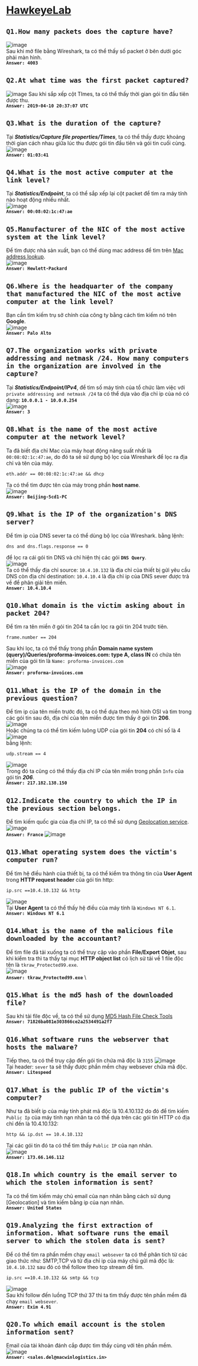 # [HawkeyeLab](https://cyberdefenders.org/blueteam-ctf-challenges/hawkeye/)
## ```Q1.How many packets does the capture have?```  
![image](https://github.com/user-attachments/assets/848f0b0b-b889-4b29-8dbc-16469cc19564)  
Sau khi mở file bằng Wireshark, ta có thể thấy số packet ở bên dưới góc phải màn hình.   
**```Answer: 4003```**  
## ```Q2.At what time was the first packet captured?```  
![image](https://github.com/user-attachments/assets/98ca4c36-ecae-43ff-9302-592fb3be52aa)
Sau khi sắp xếp cột TImes, ta có thể thấy thời gian gói tin đầu tiên được thu.  
**```Answer: 2019-04-10 20:37:07 UTC```**  
## ```Q3.What is the duration of the capture?```   
Tại ***Statistics/Capture file properties/Times***, ta có thể thấy được khoảng thời gian cách nhau giữa lúc thu được gói tin đầu tiên và gói tin cuối cùng.   
![image](https://github.com/user-attachments/assets/2c7445b5-f337-4e2e-8a1f-e1b6413e1bba)  
**```Answer: 01:03:41```**  
## ```Q4.What is the most active computer at the link level?```  
Tại ***Statistics/Endpoint***, ta có thể sắp xếp lại cột packet để tìm ra máy tính nào hoạt động nhiều nhất.  
![image](https://github.com/user-attachments/assets/f5893fb4-94ae-4f97-8a52-e401a22452f7)  
**```Answer: 00:08:02:1c:47:ae```**  
## ```Q5.Manufacturer of the NIC of the most active system at the link level?```  
Để tìm được nhà sản xuất, bạn có thể dùng mac address để tìm trên [Mac address lookup](https://macvendors.com/).  
![image](https://github.com/user-attachments/assets/58e14b8b-5d70-4b77-a3f2-ae94be40839d)  
**```Answer: Hewlett-Packard```**  
## ```Q6.Where is the headquarter of the company that manufactured the NIC of the most active computer at the link level?```  
Bạn cần tìm kiếm trụ sở chính của công ty bằng cách tìm kiếm nó trên **Google**.  
![image](https://github.com/user-attachments/assets/8b953667-8145-4432-b911-fc6c964b0c30)  
**```Answer: Palo Alto```**  
## ```Q7.The organization works with private addressing and netmask /24. How many computers in the organization are involved in the capture?```    
Tại ***Statistics/Endpoint/IPv4***, để tìm số máy tính của tổ chức làm việc với ```private addressing and netmask /24``` ta có thể dựa vào địa chỉ ip của nó có dạng: **```10.0.0.1 - 10.0.0.254```**  
![image](https://github.com/user-attachments/assets/2c26ac85-b247-4ae1-8b92-c8e2acce04a4)  
**```Answer: 3```**  
## ```Q8.What is the name of the most active computer at the network level?```   
Ta đã biết địa chỉ Mac của máy hoạt động năng suất nhất là ```00:08:02:1c:47:ae```, do đó ta sẽ sử dụng bộ lọc của Wireshark để lọc ra địa chỉ và tên của máy.  
```wireshark
eth.addr == 00:08:02:1c:47:ae && dhcp
```  
Ta có thể tìm được tên của máy trong phần **host name**.  
![image](https://github.com/user-attachments/assets/6f52d1d9-1622-467d-972a-54808158cc56)  
**```Answer: Beijing-5cd1-PC```**  
## ```Q9.What is the IP of the organization's DNS server?```  
Để tìm ip của DNS sever ta có thể dùng bộ lọc của Wireshark. bằng lệnh:  
```Wireshark
dns and dns.flags.response == 0
```
để lọc ra cái gói tin DNS và chỉ hiện thị các gói **```DNS Query```**.  
![image](https://github.com/user-attachments/assets/297ed6ee-2823-495f-b902-26c88a8d1313)  
Ta có thể thấy địa chỉ source: ```10.4.10.132``` là địa chỉ của thiết bị gửi yêu cầu DNS còn địa chỉ destination: ```10.4.10.4``` là địa chỉ ip của DNS sever được trả về để phân giải tên miền.  
**```Answer: 10.4.10.4```**  
## ```Q10.What domain is the victim asking about in packet 204?```  
Để tìm ra tên miền ở gói tin 204 ta cần lọc ra gói tin 204 trước tiên.   
```Wireshark
frame.number == 204
```
Sau khi lọc, ta có thể thấy trong phần **Domain name system (query)/Queries/proforma-invoices.com: type A, class IN** có chứa tên miền của gói tin là ```Name: proforma-invoices.com```    
![image](https://github.com/user-attachments/assets/87cd9fe5-02e7-4229-aa5c-5d2e714fcbf8)  
**```Answer: proforma-invoices.com```**    
##  ```Q11.What is the IP of the domain in the previous question?```  
Để tìm ip của tên miền trước đó, ta có thể dựa theo mô hình OSI và tìm trong các gói tin sau đó, địa chỉ của tên miền được tìm thấy ở gói tin **206**.  
![image](https://github.com/user-attachments/assets/3d733965-2779-4c9c-b9a0-f5d2d7c8bb74)  
Hoặc chúng ta có thể tìm kiếm luông UDP của gói tin **204** có chỉ số là 4  
![image](https://github.com/user-attachments/assets/8a266518-04ea-4b3b-8f86-84f84386f385)  
bằng lệnh:  
```Wireshark
udp.stream == 4
```
![image](https://github.com/user-attachments/assets/57058a3b-e26c-4fe2-af5a-e06199fdfb73)  
Trong đó ta cũng có thể thấy địa chỉ IP của tên miền trong phần ```Info``` của gói tin ***206***.  
**```Answer: 217.182.138.150```**  
## ```Q12.Indicate the country to which the IP in the previous section belongs.```  
Để tìm kiếm quốc gia của địa chỉ IP, ta có thể sử dụng [Geolocation service](https://www.geolocation.com/en_us?ip=217.182.138.150#ipresult).  
![image](https://github.com/user-attachments/assets/aff88c28-8b7b-43ef-9b0d-9f5b7072e8ac)  
**```Answer: France```** ![image](https://github.com/user-attachments/assets/aef0a945-4905-4c05-9a75-f881ec118540)  
## ```Q13.What operating system does the victim's computer run?```    
Để tìm hệ điều hành của thiết bị, ta có thể kiểm tra thông tin của **User Agent** trong **HTTP request header** của gói tin http:  
```Wireshark
ip.src ==10.4.10.132 && http
```
![image](https://github.com/user-attachments/assets/cb6e4325-5240-4f5d-b5fa-247b3c736f50)  
Tại **User Agent** ta có thể thấy hệ điều của máy tính là ```Windows NT 6.1```.  
**```Answer: Windows NT 6.1```**  
## ```Q14.What is the name of the malicious file downloaded by the accountant?```  
Để tìm file đã tải xuống ta có thể truy cập vào phần **File/Export Objet**, sau khi kiểm tra thì ta thấy tại mục **HTTP object list** có lịch sử tải về 1 file độc tên là ```tkraw_Protected99.exe```.  
![image](https://github.com/user-attachments/assets/eb34927e-8d2d-4882-9d9c-9882cdde4f86)  
**```Answer: tkraw_Protected99.exe```**  \
## ```Q15.What is the md5 hash of the downloaded file?```  
Sau khi tải file độc về, ta có thể sử dụng [MD5 Hash File Check Tools](https://emn178.github.io/online-tools/md5_checksum.html)  
**```Answer: 71826ba081e303866ce2a2534491a2f7```**  
## ```Q16.What software runs the webserver that hosts the malware?```  
Tiếp theo, ta có thể truy cập đến gói tin chứa mã độc là ```3155```
![image](https://github.com/user-attachments/assets/215e7ce7-1eb4-457e-ad42-c4e507009208)  
Tại header: ```sever``` ta sẽ thấy được phần mềm chạy websever chứa mã độc.  
**```Answer: Litespeed```**  
## ```Q17.What is the public IP of the victim's computer?```  
Như ta đã biết ip của máy tính phát mã độc là 10.4.10.132 do đó để tìm kiếm ```Public Ip``` của máy tính nạn nhân ta có thể dựa trên các gói tin HTTP có địa chỉ đến là 10.4.10.132:  
```Wireshark
http && ip.dst == 10.4.10.132
```
Tại các gói tin đó ta có thể tìm thấy ```Public IP``` của nạn nhân.  
![image](https://github.com/user-attachments/assets/3d1a0127-0848-4452-8ee9-1d2114d295c3)  
**```Answer: 173.66.146.112```**  
## ```Q18.In which country is the email server to which the stolen information is sent?```    
Ta có thể tìm kiếm máy chủ email của nạn nhân bằng cách sử dụng [Geolocation] và tìm kiếm bằng ip của nạn nhân.  
**```Answer: United States```**  
## ```Q19.Analyzing the first extraction of information. What software runs the email server to which the stolen data is sent?```  
Để có thể tìm ra phấn mềm chạy ```email websever``` ta có thể phân tích từ các giao thức như: SMTP,TCP và từ địa chỉ ip của máy chủ gửi mã độc là: ```10.4.10.132``` sau đó có thể follow theo tcp stream để tìm.  
```Wireshark
ip.src ==10.4.10.132 && smtp && tcp
```
![image](https://github.com/user-attachments/assets/7f4cb04e-008c-4ff5-8f29-aea86d646b62)  
Sau khi follow đến luồng TCP thứ 37 thì ta tìm thấy được tên phần mềm đã chạy ```email websever```.  
**```Answer: Exim 4.91```**  
## ```Q20.To which email account is the stolen information sent?```  
Email của tài khoản đánh cắp được tìm thấy cùng với tên phần mềm.  
![image](https://github.com/user-attachments/assets/166c14e2-b10e-419e-92f0-f8385fc2ccd1)  
**```Answer: <sales.del@macwinlogistics.in>```**  





















